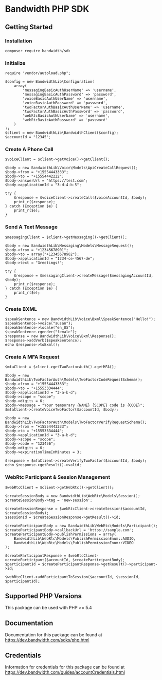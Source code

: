 # Bandwidth PHP SDK

## Getting Started

### Installation

```
composer require bandwidth/sdk
```

### Initialize

```
require "vendor/autoload.php";

$config = new BandwidthLib\Configuration(
    array(
        'messagingBasicAuthUserName' => 'username',
        'messagingBasicAuthPassword' => 'password',
        'voiceBasicAuthUserName' => 'username',
        'voiceBasicAuthPassword' => 'password',
        'twoFactorAuthBasicAuthUserName' => 'username',
        'twoFactorAuthBasicAuthPassword' => 'password',
        'webRtcBasicAuthUserName' => 'username',
        'webRtcBasicAuthPassword' => 'password'
    )
);
$client = new BandwidthLib\BandwidthClient($config);
$accountId = "12345";
```

### Create A Phone Call

```
$voiceClient = $client->getVoice()->getClient();

$body = new BandwidthLib\Voice\Models\ApiCreateCallRequest();
$body->from = "+15554443333";
$body->to = "+15554442222";
$body->answerUrl = "https://test.com";
$body->applicationId = "3-d-4-b-5";

try {
    $response = $voiceClient->createCall($voiceAccountId, $body);
    print_r($response);
} catch (Exception $e) {
    print_r($e);
}
```

### Send A Text Message

```
$messagingClient = $client->getMessaging()->getClient();

$body = new BandwidthLib\Messaging\Models\MessageRequest();
$body->from = "+12345678901";
$body->to = array("+12345678902");
$body->applicationId = "1234-ce-4567-de";
$body->text = "Greetings!";

try {
    $response = $messagingClient->createMessage($messagingAccountId, $body);
    print_r($response);
} catch (Exception $e) {
    print_r($e);
}
```

### Create BXML

```
$speakSentence = new BandwidthLib\Voice\Bxml\SpeakSentence("Hello!");
$speakSentence->voice("susan");
$speakSentence->locale("en_US");
$speakSentence->gender("female");
$response = new BandwidthLib\Voice\Bxml\Response();
$response->addVerb($speakSentence);
echo $response->toBxml();
```

### Create A MFA Request

```
$mfaClient = $client->getTwoFactorAuth()->getMFA();

$body = new BandwidthLib\TwoFactorAuth\Models\TwoFactorCodeRequestSchema();
$body->from = "+15554443333";
$body->to = "+15553334444";
$body->applicationId = "3-a-b-d";
$body->scope = "scope";
$body->digits = 6;
$body->message = "Your temporary {NAME} {SCOPE} code is {CODE}";
$mfaClient->createVoiceTwoFactor($accountId, $body);

$body = new BandwidthLib\TwoFactorAuth\Models\TwoFactorVerifyRequestSchema();
$body->from = "+15554443333";
$body->to = "+15553334444";
$body->applicationId = "3-a-b-d";
$body->scope = "scope";
$body->code = "123456";
$body->digits = 6;
$body->expirationTimeInMinutes = 3;

$response = $mfaClient->createVerifyTwoFactor($accountId, $body);
echo $response->getResult()->valid;
```

### WebRtc Participant & Session Management

```
$webRtcClient = $client->getWebRtc()->getClient();

$createSessionBody = new BandwidthLib\WebRtc\Models\Session();
$createSessionBody->tag = 'new-session';

$createSessionResponse = $webRtcClient->createSession($accountId, $createSessionBody);
$sessionId = $createSessionResponse->getResult()->id;

$createParticipantBody = new BandwidthLib\WebRtc\Models\Participant();
$createParticipantBody->callbackUrl = 'https://sample.com';
$createParticipantBody->publishPermissions = array(
    BandwidthLib\WebRtc\Models\PublishPermissionEnum::AUDIO,
    BandwidthLib\WebRtc\Models\PublishPermissionEnum::VIDEO
);

$createParticipantResponse = $webRtcClient->createParticipant($accountId, $createParticipantBody);
$participantId = $createParticipantResponse->getResult()->participant->id;

$webRtcClient->addParticipantToSession($accountId, $sessionId, $participantId);
```

## Supported PHP Versions

This package can be used with PHP >= 5.4

## Documentation

Documentation for this package can be found at https://dev.bandwidth.com/sdks/php.html

## Credentials

Information for credentials for this package can be found at https://dev.bandwidth.com/guides/accountCredentials.html

